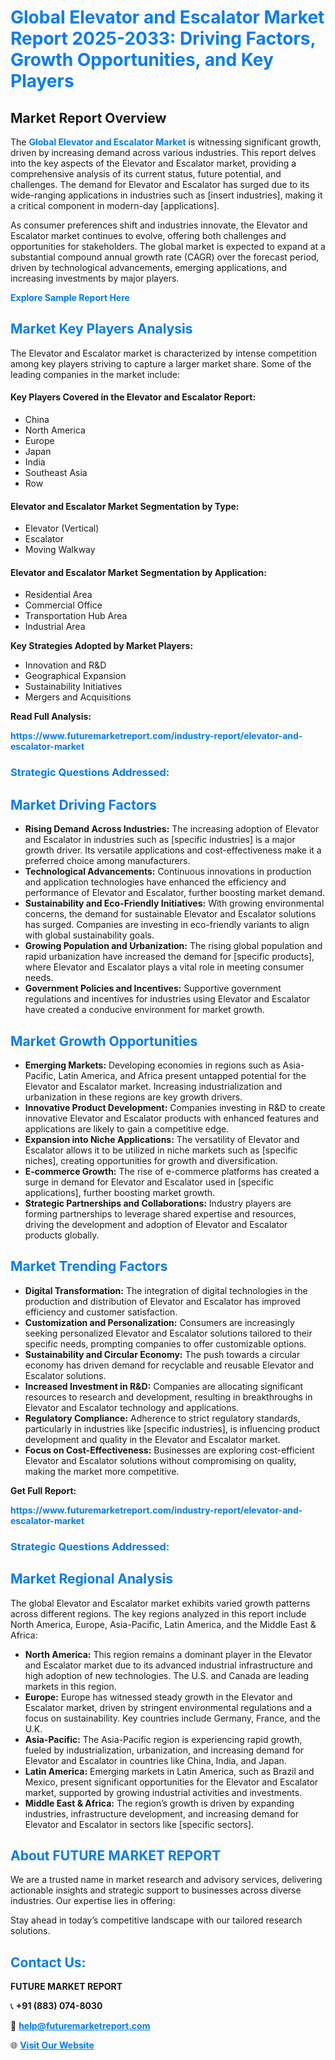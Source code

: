 <h1 style="color: #007BFF;">Global Elevator and Escalator Market Report 2025-2033: Driving Factors, Growth Opportunities, and Key Players</h1>

<section id="overview">
<h2>Market Report Overview</h2>
<p>The <a href="https://www.futuremarketreport.com/industry-report/elevator-and-escalator-market" style="color: #007BFF; text-decoration: none;"><strong>Global Elevator and Escalator Market</strong></a> is witnessing significant growth, driven by increasing demand across various industries. This report delves into the key aspects of the Elevator and Escalator market, providing a comprehensive analysis of its current status, future potential, and challenges. The demand for Elevator and Escalator has surged due to its wide-ranging applications in industries such as [insert industries], making it a critical component in modern-day [applications].</p>
<p>As consumer preferences shift and industries innovate, the Elevator and Escalator market continues to evolve, offering both challenges and opportunities for stakeholders. The global market is expected to expand at a substantial compound annual growth rate (CAGR) over the forecast period, driven by technological advancements, emerging applications, and increasing investments by major players.</p>
</section>

<section id="overview">
<p><a href="https://www.futuremarketreport.com/request-sample/reportId=59000" style="color: #007BFF; text-decoration: none;"><strong>Explore Sample Report Here</strong></a></p>
</section>

<section id="key-players">
<h2 style="color: #007BFF;">Market Key Players Analysis</h2>
<p>The Elevator and Escalator market is characterized by intense competition among key players striving to capture a larger market share. Some of the leading companies in the market include:</p>
<h4>Key Players Covered in the Elevator and Escalator Report:</h4>
<ul><li>China</li><li>North America</li><li>Europe</li><li>Japan</li><li>India</li><li>Southeast Asia</li><li>Row</li></ul>
<h4>Elevator and Escalator Market Segmentation by Type:</h4>
<ul><li>Elevator (Vertical)</li><li>Escalator</li><li>Moving Walkway</li></ul>

<h4>Elevator and Escalator Market Segmentation by Application:</h4>
<ul><li>Residential Area</li><li>Commercial Office</li><li>Transportation Hub Area</li><li>Industrial Area</li></ul>
<p><strong>Key Strategies Adopted by Market Players:</strong></p>
<ul>
<li>Innovation and R&D</li>
<li>Geographical Expansion</li>
<li>Sustainability Initiatives</li>
<li>Mergers and Acquisitions</li>
</ul>
</section>

<section>
<p><strong>Read Full Analysis: </strong></p><a href="https://www.futuremarketreport.com/industry-report/elevator-and-escalator-market" style="color: #007BFF; text-decoration: none;"><strong>https://www.futuremarketreport.com/industry-report/elevator-and-escalator-market</strong></a>
<h3 style="color: #007BFF;">Strategic Questions Addressed:</h3>
</section>

<section id="driving-factors">
<h2 style="color: #007BFF;">Market Driving Factors</h2>
<ul>
<li><strong>Rising Demand Across Industries:</strong> The increasing adoption of Elevator and Escalator in industries such as [specific industries] is a major growth driver. Its versatile applications and cost-effectiveness make it a preferred choice among manufacturers.</li>
<li><strong>Technological Advancements:</strong> Continuous innovations in production and application technologies have enhanced the efficiency and performance of Elevator and Escalator, further boosting market demand.</li>
<li><strong>Sustainability and Eco-Friendly Initiatives:</strong> With growing environmental concerns, the demand for sustainable Elevator and Escalator solutions has surged. Companies are investing in eco-friendly variants to align with global sustainability goals.</li>
<li><strong>Growing Population and Urbanization:</strong> The rising global population and rapid urbanization have increased the demand for [specific products], where Elevator and Escalator plays a vital role in meeting consumer needs.</li>
<li><strong>Government Policies and Incentives:</strong> Supportive government regulations and incentives for industries using Elevator and Escalator have created a conducive environment for market growth.</li>
</ul>
</section>

<section id="growth-opportunities">
<h2 style="color: #007BFF;">Market Growth Opportunities</h2>
<ul>
<li><strong>Emerging Markets:</strong> Developing economies in regions such as Asia-Pacific, Latin America, and Africa present untapped potential for the Elevator and Escalator market. Increasing industrialization and urbanization in these regions are key growth drivers.</li>
<li><strong>Innovative Product Development:</strong> Companies investing in R&D to create innovative Elevator and Escalator products with enhanced features and applications are likely to gain a competitive edge.</li>
<li><strong>Expansion into Niche Applications:</strong> The versatility of Elevator and Escalator allows it to be utilized in niche markets such as [specific niches], creating opportunities for growth and diversification.</li>
<li><strong>E-commerce Growth:</strong> The rise of e-commerce platforms has created a surge in demand for Elevator and Escalator used in [specific applications], further boosting market growth.</li>
<li><strong>Strategic Partnerships and Collaborations:</strong> Industry players are forming partnerships to leverage shared expertise and resources, driving the development and adoption of Elevator and Escalator products globally.</li>
</ul>
</section>

<section id="trending-factors">
<h2 style="color: #007BFF;">Market Trending Factors</h2>
<ul>
<li><strong>Digital Transformation:</strong> The integration of digital technologies in the production and distribution of Elevator and Escalator has improved efficiency and customer satisfaction.</li>
<li><strong>Customization and Personalization:</strong> Consumers are increasingly seeking personalized Elevator and Escalator solutions tailored to their specific needs, prompting companies to offer customizable options.</li>
<li><strong>Sustainability and Circular Economy:</strong> The push towards a circular economy has driven demand for recyclable and reusable Elevator and Escalator solutions.</li>
<li><strong>Increased Investment in R&D:</strong> Companies are allocating significant resources to research and development, resulting in breakthroughs in Elevator and Escalator technology and applications.</li>
<li><strong>Regulatory Compliance:</strong> Adherence to strict regulatory standards, particularly in industries like [specific industries], is influencing product development and quality in the Elevator and Escalator market.</li>
<li><strong>Focus on Cost-Effectiveness:</strong> Businesses are exploring cost-efficient Elevator and Escalator solutions without compromising on quality, making the market more competitive.</li>
</ul>
</section>

<section>
<p><strong>Get Full Report: </strong></p><a href="https://www.futuremarketreport.com/industry-report/elevator-and-escalator-market" style="color: #007BFF; text-decoration: none;"><strong>https://www.futuremarketreport.com/industry-report/elevator-and-escalator-market</strong></a>
<h3 style="color: #007BFF;">Strategic Questions Addressed:</h3>
</section>


<section id="regional-analysis">
<h2 style="color: #007BFF;">Market Regional Analysis</h2>
<p>The global Elevator and Escalator market exhibits varied growth patterns across different regions. The key regions analyzed in this report include North America, Europe, Asia-Pacific, Latin America, and the Middle East & Africa:</p>
<ul>
<li><strong>North America:</strong> This region remains a dominant player in the Elevator and Escalator market due to its advanced industrial infrastructure and high adoption of new technologies. The U.S. and Canada are leading markets in this region.</li>
<li><strong>Europe:</strong> Europe has witnessed steady growth in the Elevator and Escalator market, driven by stringent environmental regulations and a focus on sustainability. Key countries include Germany, France, and the U.K.</li>
<li><strong>Asia-Pacific:</strong> The Asia-Pacific region is experiencing rapid growth, fueled by industrialization, urbanization, and increasing demand for Elevator and Escalator in countries like China, India, and Japan.</li>
<li><strong>Latin America:</strong> Emerging markets in Latin America, such as Brazil and Mexico, present significant opportunities for the Elevator and Escalator market, supported by growing industrial activities and investments.</li>
<li><strong>Middle East & Africa:</strong> The region’s growth is driven by expanding industries, infrastructure development, and increasing demand for Elevator and Escalator in sectors like [specific sectors].</li>
</ul>
</section>

<footer>
<h2 style="color: #007BFF;">About FUTURE MARKET REPORT</h2>
<p>We are a trusted name in market research and advisory services, delivering actionable insights and strategic support to businesses across diverse industries. Our expertise lies in offering:</p>

<p>Stay ahead in today’s competitive landscape with our tailored research solutions.</p>

<h2 style="color: #007BFF;">Contact Us:</h2>
<p><strong>FUTURE MARKET REPORT</strong></p>
<p>📞 <strong>+91 (883) 074-8030</strong></p>
<p>📧 <strong><a href="mailto:help@futuremarketreport.com" style="color: #007BFF;">help@futuremarketreport.com</a></strong></p>
<p>🌐 <strong><a href="https://www.futuremarketreport.com/" style="color: #007BFF;">Visit Our Website</a></strong></p>
</footer>